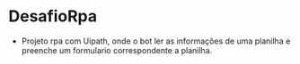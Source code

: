 # DesafioRpa

* Projeto rpa com Uipath, onde o bot ler as informações de uma planilha e preenche um formulario correspondente a planilha.
